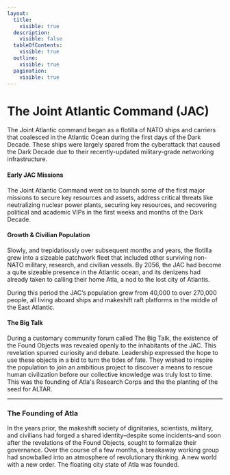 ```yaml
---
layout:
  title:
    visible: true
  description:
    visible: false
  tableOfContents:
    visible: true
  outline:
    visible: true
  pagination:
    visible: true
---
```


# The Joint Atlantic Command (JAC)

The Joint Atlantic command began as a flotilla of NATO ships and carriers that coalesced in the Atlantic Ocean during the first days of the Dark Decade. These ships were largely spared from the cyberattack that caused the Dark Decade due to their recently-updated military-grade networking infrastructure.

#### Early JAC Missions

The Joint Atlantic Command went on to launch some of the first major missions to secure key resources and assets, address critical threats like neutralizing nuclear power plants, securing key resources, and recovering political and academic VIPs in the first weeks and months of the Dark Decade.

#### Growth & Civilian Population

Slowly, and trepidatiously over subsequent months and years, the flotilla grew into a sizeable patchwork fleet that included other surviving non-NATO military, research, and civilian vessels. By 2056, the JAC had become a quite sizeable presence in the Atlantic ocean, and its denizens had already taken to calling their home Atla, a nod to the lost city of Atlantis.

During this period the JAC’s population grew from 40,000 to over 270,000 people, all living aboard ships and makeshift raft platforms in the middle of the East Atlantic.

#### The Big Talk

During a customary community forum called The Big Talk, the existence of the Found Objects was revealed openly to the inhabitants of the JAC. This revelation spurred curiosity and debate. Leadership expressed the hope to use these objects in a bid to turn the tides of fate. They wished to inspire the population to join an ambitious project to discover a means to rescue human civilization before our collective knowledge was truly lost to time. This was the founding of Atla's Research Corps and the the planting of the seed for ALTAR.

***

### The Founding of Atla

In the years prior, the makeshift society of dignitaries, scientists, military, and civilians had forged a shared identity–despite some incidents–and soon after the revelations of the Found Objects, sought to formalize their governance. Over the course of a few months, a breakaway working group had snowballed into an atmosphere of revolutionary thinking. A new world with a new order. The floating city state of Atla was founded.

